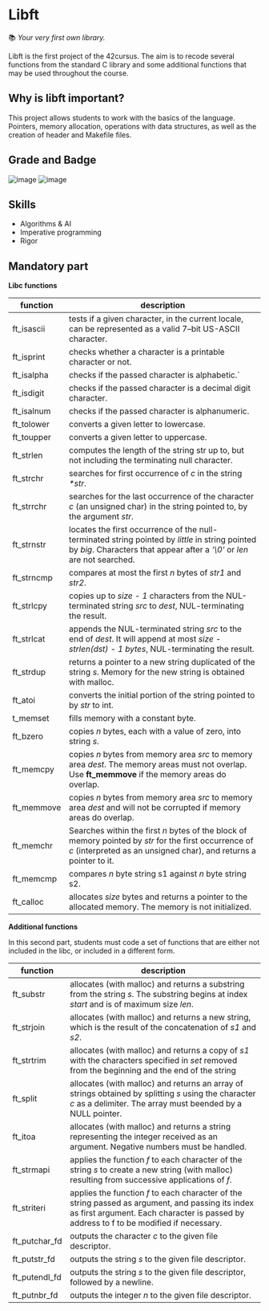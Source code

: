 
# Libft

:books: *Your very first own library.*

Libft is the first project of the 42cursus. The aim is to recode several functions from the standard C library and some additional functions that may be used throughout the course.

## Why is  libft important?

This project allows students to work with the basics of the language. Pointers, memory allocation, operations with data structures, as well as the creation of header and Makefile files.

## Grade and Badge

![image](https://user-images.githubusercontent.com/85964972/132143431-66093bfc-2abc-4ab0-a780-d29c99e15a71.png)
![image](https://user-images.githubusercontent.com/85964972/132143244-c89cd42b-ec35-4bb0-a348-3370efc89db2.png)

## Skills
* Algorithms & AI
* Imperative programming
* Rigor

## Mandatory part
**Libc functions**


| function | description |
|--|--|
|ft_isascii|tests if a given character, in the current locale, can be represented as a valid 7–bit US-ASCII character.        
|ft_isprint         |checks whether a character is a printable character or not.            
|ft_isalpha        |checks if the passed character is alphabetic.`
|ft_isdigit        |checks if the passed character is a decimal digit character.
|ft_isalnum        |checks if the passed character is alphanumeric.
|ft_tolower        |converts a given letter to lowercase.
|ft_toupper        |converts a given letter to uppercase.
|ft_strlen        |computes the length of the string str up to, but not including the terminating null character.
|ft_strchr        |searches for first occurrence of _c_ in the string _*str_.
|ft_strrchr        |searches for the last occurrence of the character _c_ (an unsigned char) in the string pointed to, by the argument _str_.
|ft_strnstr        |locates the first occurrence of the null-terminated string pointed by _little_ in string pointed by _big_. Characters that appear after a _'\0'_ or _len_ are not searched.
|ft_strncmp        |compares at most the first _n_ bytes of _str1_ and _str2_.
|ft_strlcpy        |copies up to _size - 1_ characters from the NUL-terminated string _src_ to _dest_, NUL-terminating the result.
|ft_strlcat       |appends the NUL-terminated string _src_ to the end of _dest_. It will append at most _size - strlen(dst) - 1 bytes_, NUL-terminating the result.
|ft_strdup        |returns a pointer to a new string duplicated of the string _s_. Memory for the new string is obtained with malloc.
|ft_atoi        |converts the initial portion of the string pointed to by _str_ to int.
|t_memset       |fills memory with a constant byte.
|ft_bzero        |copies _n_ bytes, each with a value of zero, into string _s_.
|ft_memcpy        |copies _n_ bytes from memory area _src_ to memory area _dest_. The memory areas must not overlap. Use **ft_memmove** if the memory areas do overlap.
|ft_memmove        |copies _n_ bytes from memory area _src_ to memory area _dest_ and will not be corrupted if memory areas do overlap.
|ft_memchr        |Searches within the first _n_ bytes of the block of memory pointed by _str_ for the first occurrence of _c_ (interpreted as an unsigned char), and returns a pointer to it.
|ft_memcmp       |compares _n_ byte string s1 against _n_ byte string s2.
|ft_calloc        |allocates _size_ bytes and returns a pointer to the allocated memory. The memory is not initialized.

**Additional functions**

In this second part, students must code a set of functions that are either not included in the libc, or included in a different form. 

| function | description |
|--|--|
ft_substr | allocates (with malloc) and returns a substring from the string _s_. The substring begins at index _start_ and is of maximum size _len_. |
| ft_strjoin | allocates (with malloc) and returns a new string, which is the result of the concatenation of _s1_ and _s2_.
| ft_strtrim | allocates (with malloc) and returns a copy of _s1_ with the characters specified in _set_ removed from the beginning and the end of the string
|ft_split| allocates (with malloc) and returns an array of strings obtained by splitting _s_ using the character _c_ as a delimiter. The array must beended by a NULL pointer.
|ft_itoa| allocates (with malloc) and returns a string representing the integer received as an argument. Negative numbers must be handled.
|ft_strmapi| applies the function _f_ to each character of the string _s_ to create a new string (with malloc) resulting from successive applications of _f_.
|ft_striteri| applies the function _f_ to each character of the string passed as argument, and passing its index as first argument. Each character is passed by address to f to be modified if necessary.
|ft_putchar_fd| outputs the character _c_ to the given file descriptor.
|ft_putstr_fd| outputs the string _s_ to the given file descriptor.
|ft_putendl_fd| outputs the string _s_ to the given file descriptor, followed by a newline.
|ft_putnbr_fd| outputs the integer _n_ to the given file descriptor.

